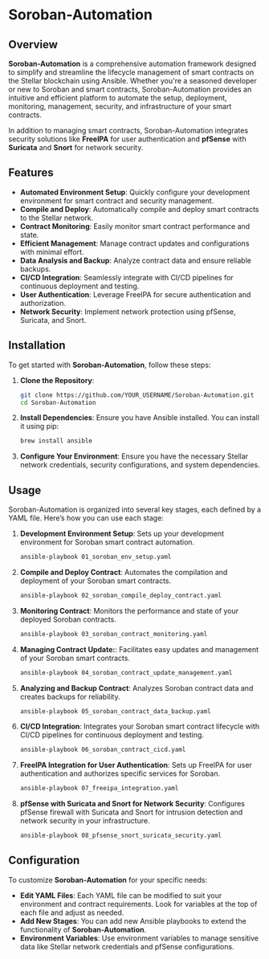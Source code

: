 # Soroban-Automation

## Overview
**Soroban-Automation** is a comprehensive automation framework designed to simplify and streamline the lifecycle management of smart contracts on the Stellar blockchain using Ansible. Whether you're a seasoned developer or new to Soroban and smart contracts, Soroban-Automation provides an intuitive and efficient platform to automate the setup, deployment, monitoring, management, security, and infrastructure of your smart contracts.

In addition to managing smart contracts, Soroban-Automation integrates security solutions like **FreeIPA** for user authentication and **pfSense** with **Suricata** and **Snort** for network security.

## Features
- **Automated Environment Setup**: Quickly configure your development environment for smart contract and security management.
- **Compile and Deploy**: Automatically compile and deploy smart contracts to the Stellar network.
- **Contract Monitoring**: Easily monitor smart contract performance and state.
- **Efficient Management**: Manage contract updates and configurations with minimal effort.
- **Data Analysis and Backup**: Analyze contract data and ensure reliable backups.
- **CI/CD Integration**: Seamlessly integrate with CI/CD pipelines for continuous deployment and testing.
- **User Authentication**: Leverage FreeIPA for secure authentication and authorization.
- **Network Security**: Implement network protection using pfSense, Suricata, and Snort.

## Installation
To get started with **Soroban-Automation**, follow these steps:

1. **Clone the Repository**:
   ```bash
   git clone https://github.com/YOUR_USERNAME/Soroban-Automation.git
   cd Soroban-Automation
2. **Install Dependencies**:
Ensure you have Ansible installed. You can install it using pip:
   ```bash
   brew install ansible
3. **Configure Your Environment**:
Ensure you have the necessary Stellar network credentials, security configurations, and system dependencies.

## Usage

Soroban-Automation is organized into several key stages, each defined by a YAML file. Here’s how you can use each stage:

1. **Development Environment Setup**:
Sets up your development environment for Soroban smart contract automation.
   ```bash
   ansible-playbook 01_soroban_env_setup.yaml

2. **Compile and Deploy Contract**:
Automates the compilation and deployment of your Soroban smart contracts.
   ```bash
   ansible-playbook 02_soroban_compile_deploy_contract.yaml

3. **Monitoring Contract**:
Monitors the performance and state of your deployed Soroban contracts.
   ```bash
   ansible-playbook 03_soroban_contract_monitoring.yaml

4. **Managing Contract Update:**:
Facilitates easy updates and management of your Soroban smart contracts.
   ```bash
   ansible-playbook 04_soroban_contract_update_management.yaml

5. **Analyzing and Backup Contract**:
Analyzes Soroban contract data and creates backups for reliability.
   ```bash
   ansible-playbook 05_soroban_contract_data_backup.yaml

6. **CI/CD Integration**:
Integrates your Soroban smart contract lifecycle with CI/CD pipelines for continuous deployment and testing.
   ```bash
   ansible-playbook 06_soroban_contract_cicd.yaml

7. **FreeIPA Integration for User Authentication**:
Sets up FreeIPA for user authentication and authorizes specific services for Soroban.
   ```bash
   ansible-playbook 07_freeipa_integration.yaml

8. **pfSense with Suricata and Snort for Network Security**:
Configures pfSense firewall with Suricata and Snort for intrusion detection and network security in your infrastructure.
   ```bash
   ansible-playbook 08_pfsense_snort_suricata_security.yaml


## Configuration

To customize **Soroban-Automation** for your specific needs:

- **Edit YAML Files**: Each YAML file can be modified to suit your environment and contract requirements. Look for variables at the top of each file and adjust as needed.
- **Add New Stages**: You can add new Ansible playbooks to extend the functionality of **Soroban-Automation**.
- **Environment Variables**: Use environment variables to manage sensitive data like Stellar network credentials and pfSense configurations.








